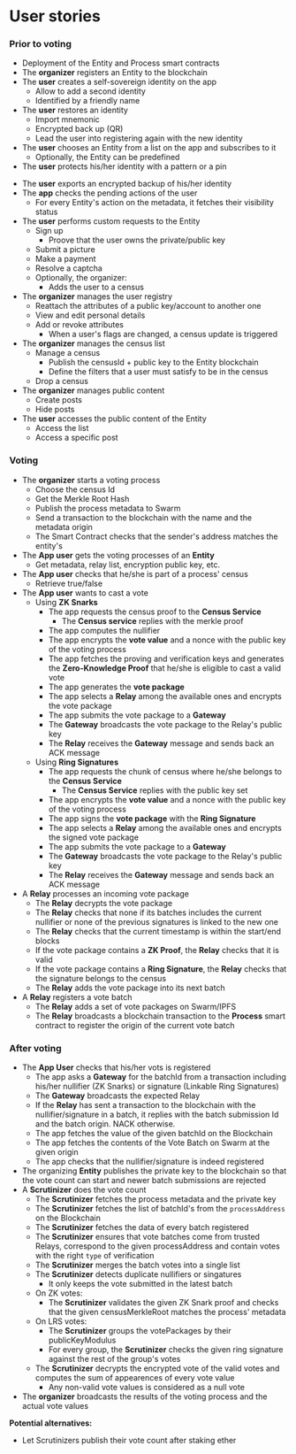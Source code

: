 # User stories

### Prior to voting

- Deployment of the Entity and Process smart contracts
- The **organizer** registers an Entity to the blockchain
- The **user** creates a self-sovereign identity on the app
  - Allow to add a second identity
  - Identified by a friendly name
- The **user** restores an identity
	- Import mnemonic
	- Encrypted back up (QR)
	- Lead the user into registering again with the new identity
- The **user** chooses an Entity from a list on the app and subscribes to it
	- Optionally, the Entity can be predefined
- The **user** protects his/her identity with a pattern or a pin
<!-- - The **user** unlocks the app to access the content -->
- The **user** exports an encrypted backup of his/her identity
- The **app** checks the pending actions of the user
	- For every Entity's action on the metadata, it fetches their visibility status
- The **user** performs custom requests to the Entity
	- Sign up
	  - Proove that the user owns the private/public key
	- Submit a picture
	- Make a payment
	- Resolve a captcha
	- Optionally, the organizer:
		- Adds the user to a census
- The **organizer** manages the user registry
	- Reattach the attributes of a public key/account to another one
	- View and edit personal details
	- Add or revoke attributes
	  - When a user's flags are changed, a census update is triggered
- The **organizer** manages the census list
	- Manage a census
		- Publish the censusId + public key to the Entity blockchain
		- Define the filters that a user must satisfy to be in the census
	- Drop a census
- The **organizer** manages public content
  - Create posts
  - Hide posts
- The **user** accesses the public content of the Entity
	- Access the list
	- Access a specific post

### Voting

- The **organizer** starts a voting process
	- Choose the census Id
	- Get the Merkle Root Hash
	<!-- - Publish the Merkle Tree to Swarm -->
	- Publish the process metadata to Swarm
	- Send a transaction to the blockchain with the name and the metadata origin
	- The Smart Contract checks that the sender's address matches the entity's
- The **App user** gets the voting processes of an **Entity**
	- Get metadata, relay list, encryption public key, etc.
- The **App user** checks that he/she is part of a process' census
	- Retrieve true/false
- The **App user** wants to cast a vote
	- Using **ZK Snarks**
		- The app requests the census proof to the **Census Service**
			- The **Census service** replies with the merkle proof
		- The app computes the nullifier
		- The app encrypts the **vote value** and a nonce with the public key of the voting process
		- The app fetches the proving and verification keys and generates the **Zero-Knowledge Proof** that he/she is eligible to cast a valid vote
		- The app generates the **vote package**
		<!-- - ~POW~ -->
		- The app selects a **Relay** among the available ones and encrypts the vote package
		- The app submits the vote package to a **Gateway**
		- The **Gateway** broadcasts the vote package to the Relay's public key
		- The **Relay** receives the **Gateway** message and sends back an ACK message
	- Using **Ring Signatures**
		- The app requests the chunk of census where he/she belongs to the **Census Service**
			- The **Census Service** replies with the public key set
		- The app encrypts the **vote value** and a nonce with the public key of the voting process
		- The app signs the **vote package** with the **Ring Signature**
		<!-- - ~POW~ -->
		- The app selects a **Relay** among the available ones and encrypts the signed vote package
		- The app submits the vote package to a **Gateway**
		- The **Gateway** broadcasts the vote package to the Relay's public key
		- The **Relay** receives the **Gateway** message and sends back an ACK message
- A **Relay** processes an incoming vote package
	- The **Relay** decrypts the vote package
	- The **Relay** checks that none if its batches includes the current nullifier or none of the previous signatures is linked to the  new one
	- The **Relay** checks that the current timestamp is within the start/end blocks
	- If the vote package contains a **ZK Proof**, the **Relay** checks that it is valid
	- If the vote package contains a **Ring Signature**, the **Relay** checks that the signature belongs to the census	
	- The **Relay** adds the vote package into its next batch
- A **Relay** registers a vote batch
	- The **Relay** adds a set of vote packages on Swarm/IPFS
	- The **Relay** broadcasts a blockchain transaction to the **Process** smart contract to register the origin of the current vote batch
  
### After voting

- The **App User** checks that his/her vots is registered
	- The app asks a **Gateway** for the batchId from a transaction including his/her nullifier (ZK Snarks) or signature (Linkable Ring Signatures)
	- The **Gateway** broadcasts the expected Relay
	- If the **Relay** has sent a transaction to the blockchain with the nullifier/signature in a batch, it replies with the batch submission Id and the batch origin. NACK otherwise.
	- The app fetches the value of the given batchId on the Blockchain
	- The app fetches the contents of the Vote Batch on Swarm at the given origin
	- The app checks that the nullifier/signature is indeed registered
- The organizing **Entity** publishes the private key to the blockchain so that the vote count can start and newer batch submissions are rejected
- A **Scrutinizer** does the vote count
	- The **Scrutinizer** fetches the process metadata and the private key
	- The **Scrutinizer** fetches the list of batchId's from the `processAddress` on the Blockchain
	- The **Scrutinizer** fetches the data of every batch registered
	- The **Scrutinizer** ensures that vote batches come from trusted Relays, correspond to the given processAddress and contain votes with the right  `type` of verification
	- The **Scrutinizer** merges the batch votes into a single list
	- The **Scrutinizer** detects duplicate nullifiers or singatures
		- It only keeps the vote submitted in the latest batch
	- On ZK votes:
		- The **Scrutinizer** validates the given ZK Snark proof and checks that the given censusMerkleRoot matches the process' metadata
	- On LRS votes: 
		- The **Scrutinizer** groups the votePackages by their publicKeyModulus
		- For every group, the **Scrutinizer** checks the given ring signature against the rest of the group's votes
	- The **Scrutinizer** decrypts the encrypted vote of the valid votes and computes the sum of appearences of every vote value
		- Any non-valid vote values is considered as a null vote
- The **organizer** broadcasts the results of the voting process and the actual vote values

**Potential alternatives:**
- Let Scrutinizers publish their vote count after staking ether
